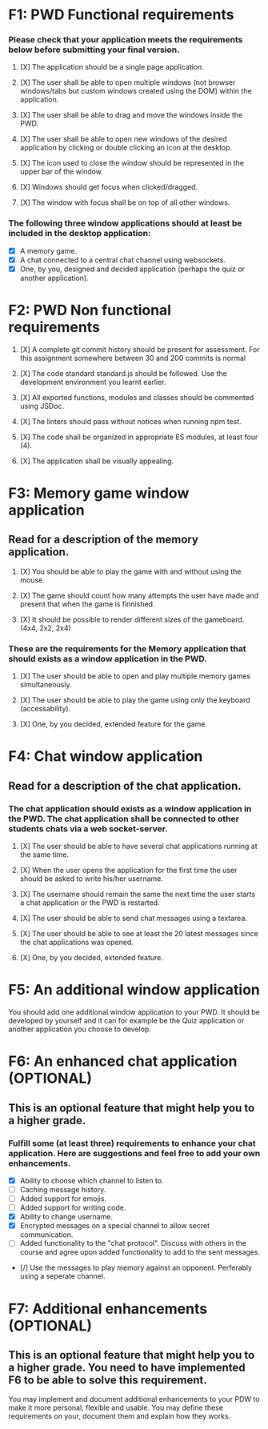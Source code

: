 # F1: PWD Functional requirements
### Please check that your application meets the requirements below before submitting your final version.

1. [X] The application should be a single page application.

2. [X] The user shall be able to open multiple windows (not browser windows/tabs but custom windows created using the DOM) within the application.

3. [X] The user shall be able to drag and move the windows inside the PWD.

4. [X] The user shall be able to open new windows of the desired application by clicking or double clicking an icon at the desktop.

5. [X] The icon used to close the window should be represented in the upper bar of the window.

6. [X] Windows should get focus when clicked/dragged.

7. [X] The window with focus shall be on top of all other windows.

### The following three window applications should at least be included in the desktop application:

* [X] A memory game.
* [X] A chat connected to a central chat channel using websockets.
* [X] One, by you, designed and decided application (perhaps the quiz or another application).
# F2: PWD Non functional requirements
1. [X] A complete git commit history should be present for assessment. For this assignment somewhere between 30 and 200 commits is normal

2. [X] The code standard standard.js should be followed. Use the development environment you learnt earlier.

3. [X] All exported functions, modules and classes should be commented using JSDoc.

4. [X] The linters should pass without notices when running npm test.

5. [X] The code shall be organized in appropriate ES modules, at least four (4).

6. [X] The application shall be visually appealing.

# F3: Memory game window application
## Read for a description of the memory application.

1. [X] You should be able to play the game with and without using the mouse.

2. [X] The game should count how many attempts the user have made and present that when the game is finnished.

3. [X] It should be possible to render different sizes of the gameboard. (4x4, 2x2, 2x4)

### These are the requirements for the Memory application that should exists as a window application in the PWD.

1. [X] The user should be able to open and play multiple memory games simultaneously.

2. [X] The user should be able to play the game using only the keyboard (accessability).

3. [X] One, by you decided, extended feature for the game.

# F4: Chat window application
## Read for a description of the chat application.

### The chat application should exists as a window application in the PWD. The chat application shall be connected to other students chats via a web socket-server.

1. [X] The user should be able to have several chat applications running at the same time.

2. [X] When the user opens the application for the first time the user should be asked to write his/her username.

3. [X] The username should remain the same the next time the user starts a chat application or the PWD is restarted.

4. [X] The user should be able to send chat messages using a textarea.

5. [X] The user should be able to see at least the 20 latest messages since the chat applications was opened.

6. [X] One, by you decided, extended feature.

# F5: An additional window application
You should add one additional window application to your PWD. It should be developed by yourself and it can for example be the Quiz application or another application you choose to develop.

# F6: An enhanced chat application (OPTIONAL)
## This is an optional feature that might help you to a higher grade.

### Fulfill some (at least three) requirements to enhance your chat application. Here are suggestions and feel free to add your own enhancements.

* [X] Ability to choose which channel to listen to.
* [ ] Caching message history.
* [ ] Added support for emojis.
* [ ] Added support for writing code.
* [X] Ability to change username.
* [X] Encrypted messages on a special channel to allow secret communication.
* [ ] Added functionality to the "chat protocol". Discuss with others in the course and agree upon added functionality to add to the sent messages.
* [/] Use the messages to play memory against an opponent. Perferably using a seperate channel.

# F7: Additional enhancements (OPTIONAL)
## This is an optional feature that might help you to a higher grade. You need to have implemented F6 to be able to solve this requirement.

You may implement and document additional enhancements to your PDW to make it more personal, flexible and usable. You may define these requirements on your, document them and explain how they works.
